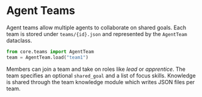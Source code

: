 # Agent Teams

Agent teams allow multiple agents to collaborate on shared goals. Each team is
stored under `teams/{id}.json` and represented by the `AgentTeam` dataclass.

```python
from core.teams import AgentTeam
team = AgentTeam.load("team1")
```

Members can join a team and take on roles like *lead* or *apprentice*. The team
specifies an optional `shared_goal` and a list of focus skills. Knowledge is
shared through the team knowledge module which writes JSON files per team.

